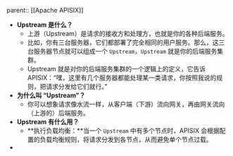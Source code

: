parent:: [[Apache APISIX]]

- **Upstream 是什么？**
	- 上游（Upstream）是请求的接收方和处理方，也就是你的各种后端服务。
	- 比如，你有三台服务器，它们都部署了完全相同的用户服务。那么，这三台服务器节点就可以组成一个 `Upstream`，`Upstream` 就是你的后端服务集群。
	- Upstream 就是对你的后端服务集群的一个逻辑上的定义，它告诉 APISIX：“嘿，这里有几个服务器都能处理某一类请求，你按照我说的规则，把请求分发给它们就行。”
- **为什么叫 “Upstream”？**
	- 你可以想象请求像水流一样，从客户端（下游）流向网关，再由网关流向（上游的）后端服务。
- **Upstream 有什么用？**
	- **执行负载均衡：**当一个 `Upstream` 中有多个节点时，APISIX 会根据配置的负载均衡规则，将请求分发到各节点，从而避免单个节点过载。
-